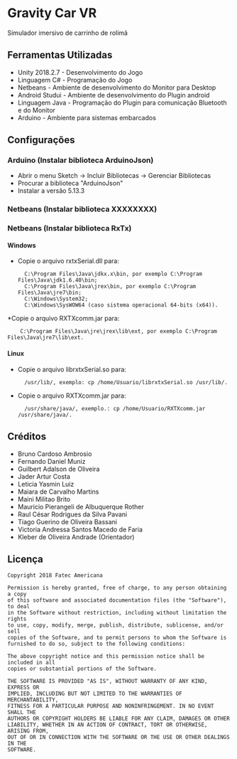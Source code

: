 # Gravity Car VR

Simulador imersivo de carrinho de rolimã

## Ferramentas Utilizadas
- Unity 2018.2.7      - Desenvolvimento do Jogo
- Linguagem C#        - Programação do Jogo
- Netbeans            - Ambiente de desenvolvimento do Monitor para Desktop
- Android Studui      - Ambiente de desenvolvimento do Plugin android
- Linguagem Java      - Programação do Plugin para comunicação Bluetooth e do Monitor
- Arduino             - Ambiente para sistemas embarcados

## Configurações

### Arduino (Instalar biblioteca ArduinoJson)

* Abrir o menu Sketch -> Incluir Bibliotecas -> Gerenciar Bibliotecas
* Procurar a biblioteca "ArduinoJson"
* Instalar a versão 5.13.3

### Netbeans (Instalar biblioteca XXXXXXXX)




### Netbeans (Instalar biblioteca RxTx)

#### Windows

* Copie o arquivo rxtxSerial.dll para:

        C:\Program Files\Java\jdkx.x\bin, por exemplo C:\Program Files\Java\jdk1.6.40\bin;
        C:\Program Files\Java\jrex\bin, por exemplo C:\Program Files\Java\jre7\bin;
        C:\Windows\System32;
        C:\Windows\SysWOW64 (caso sistema operacional 64-bits (x64)).

*Copie o arquivo RXTXcomm.jar para:

        C:\Program Files\Java\jre\jrex\lib\ext, por exemplo C:\Program Files\Java\jre7\lib\ext.
         
#### Linux

* Copie o arquivo librxtxSerial.so para:   

        /usr/lib/, exemplo: cp /home/Usuario/librxtxSerial.so /usr/lib/.

* Copie o arquivo RXTXcomm.jar para:

        /usr/share/java/, exemplo.: cp /home/Usuario/RXTXcomm.jar /usr/share/java/.


Créditos
----

- Bruno Cardoso Ambrosio
- Fernando Daniel Muniz
- Guilbert Adalson de Oliveira
- Jader Artur Costa
- Leticia Yasmin Luiz
- Maiara de Carvalho Martins
- Maini Militao Brito
- Mauricio Pierangeli de Albuquerque Rother
- Raul César Rodrigues da Silva Pavani
- Tiago Guerino de Oliveira Bassani
- Victoria Andressa Santos Macedo de Faria
- Kleber de Oliveira Andrade (Orientador)

Licença
----

    Copyright 2018 Fatec Americana
    
    Permission is hereby granted, free of charge, to any person obtaining a copy
    of this software and associated documentation files (the "Software"), to deal
    in the Software without restriction, including without limitation the rights
    to use, copy, modify, merge, publish, distribute, sublicense, and/or sell
    copies of the Software, and to permit persons to whom the Software is
    furnished to do so, subject to the following conditions:
    
    The above copyright notice and this permission notice shall be included in all
    copies or substantial portions of the Software.
    
    THE SOFTWARE IS PROVIDED "AS IS", WITHOUT WARRANTY OF ANY KIND, EXPRESS OR
    IMPLIED, INCLUDING BUT NOT LIMITED TO THE WARRANTIES OF MERCHANTABILITY,
    FITNESS FOR A PARTICULAR PURPOSE AND NONINFRINGEMENT. IN NO EVENT SHALL THE
    AUTHORS OR COPYRIGHT HOLDERS BE LIABLE FOR ANY CLAIM, DAMAGES OR OTHER
    LIABILITY, WHETHER IN AN ACTION OF CONTRACT, TORT OR OTHERWISE, ARISING FROM,
    OUT OF OR IN CONNECTION WITH THE SOFTWARE OR THE USE OR OTHER DEALINGS IN THE
    SOFTWARE.
